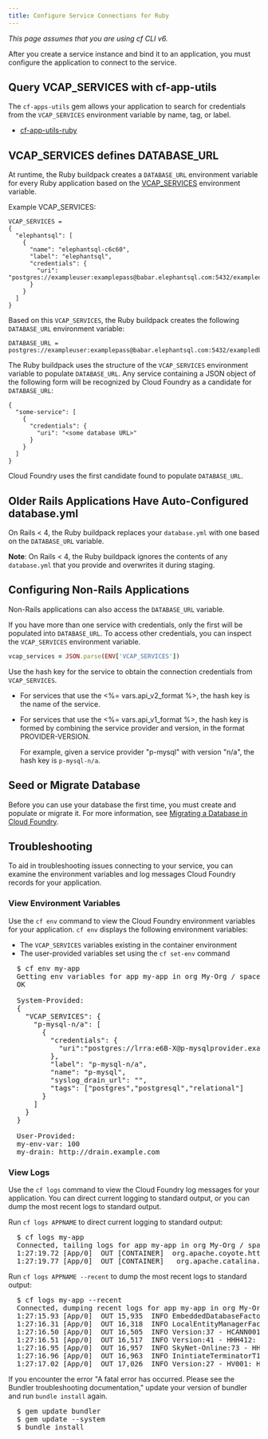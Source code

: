```yaml
---
title: Configure Service Connections for Ruby
---
```


_This page assumes that you are using cf CLI v6._

After you create a service instance and bind it to an application, you must
configure the application to connect to the service.

## <a id='cf-app-utils'></a>Query VCAP\_SERVICES with cf-app-utils ##

The `cf-apps-utils` gem allows your application to search for credentials
from the `VCAP_SERVICES` environment variable by name, tag, or label.

* [cf-app-utils-ruby](https://github.com/cloudfoundry/cf-app-utils-ruby)

## <a id='vcap-services-defines-database-url'></a>VCAP\_SERVICES defines DATABASE\_URL ##

At runtime, the Ruby buildpack creates a `DATABASE_URL` environment variable for 
every Ruby application based on the 
[VCAP_SERVICES](../../devguide/deploy-apps/environment-variable.html#VCAP-SERVICES) environment variable.

Example VCAP_SERVICES:

    VCAP_SERVICES =
    {
      "elephantsql": [
        {
          "name": "elephantsql-c6c60",
          "label": "elephantsql",
          "credentials": {
            "uri": "postgres://exampleuser:examplepass@babar.elephantsql.com:5432/exampledb"
          }
        }
      ]
    }

Based on this `VCAP_SERVICES`, the Ruby buildpack creates the following `DATABASE_URL` environment variable:

    DATABASE_URL = postgres://exampleuser:examplepass@babar.elephantsql.com:5432/exampledb

The Ruby buildpack uses the structure of the `VCAP_SERVICES` environment 
variable to populate `DATABASE_URL`. 
Any service containing a JSON object of the following form will be recognized by 
Cloud Foundry as a candidate for `DATABASE_URL`:

    {
      "some-service": [
        {
          "credentials": {
            "uri": "<some database URL>"
          }
        }
      ]
    }

Cloud Foundry uses the first candidate found to populate `DATABASE_URL`.

## <a id='older-rails-applications-have-autoconfigured-database-yml'></a>Older Rails Applications Have Auto-Configured database.yml ##

On Rails < 4, the Ruby buildpack replaces your `database.yml` with one based 
on the `DATABASE_URL` variable.

<p class='note'><strong>Note</strong>: On Rails < 4, the Ruby buildpack ignores the contents 
  of any <code>database.yml</code> that you provide and overwrites it during 
  staging.</p>

## <a id='configuring-non-rails-applications'></a>Configuring Non-Rails Applications ##

Non-Rails applications can also access the `DATABASE_URL` variable.

If you have more than one service with credentials, only the first will be 
populated into `DATABASE_URL`. 
To access other credentials, you can inspect the `VCAP_SERVICES` environment 
variable.

~~~ruby
vcap_services = JSON.parse(ENV['VCAP_SERVICES'])
~~~

Use the hash key for the service to obtain the connection credentials from 
`VCAP_SERVICES`.

- For services that use the <%= vars.api_v2_format %>, the hash key is the name 
  of the service.

- For services that use the <%= vars.api_v1_format %>, the hash key is formed by 
  combining the service provider and version, in the format PROVIDER-VERSION.

  For example, given a service provider "p-mysql" with version "n/a", the hash 
  key is `p-mysql-n/a`.

## <a id='migrate'></a>Seed or Migrate Database ##

Before you can use your database the first time, you must create and populate
or migrate it. 
For more information, see [Migrating a Database in Cloud Foundry](../../devguide/services/migrate-db.html).

## <a id='troubleshooting'></a>Troubleshooting ##

To aid in troubleshooting issues connecting to your service, you can examine the 
environment variables and log messages Cloud Foundry records for your 
application.

### <a id='view-env'></a>View Environment Variables ###

Use the `cf env` command to view the Cloud Foundry environment variables for 
your application. 
`cf env` displays the following environment variables:

* The `VCAP_SERVICES` variables existing in the container environment
* The user-provided variables set using the `cf set-env` command

<pre class="terminal">
  $ cf env my-app
  Getting env variables for app my-app in org My-Org / space development as admin...
  OK

  System-Provided:
  {
    "VCAP_SERVICES": {
      "p-mysql-n/a": [
        {
          "credentials": {
      	    "uri":"postgres://lrra:e6B-X@p-mysqlprovider.example.com:5432/lraa
          },
          "label": "p-mysql-n/a",
          "name": "p-mysql",
          "syslog_drain_url": "",
          "tags": ["postgres","postgresql","relational"]
        }
      ]
    }
  }

  User-Provided:
  my-env-var: 100
  my-drain: http://drain.example.com
</pre>

### <a id='view-logs'></a>View Logs ###

Use the `cf logs` command to view the Cloud Foundry log messages for your
application. 
You can direct current logging to standard output, or you can dump the most 
recent logs to standard output.

Run `cf logs APPNAME` to direct current logging to standard output:

<pre class="terminal">
  $ cf logs my-app
  Connected, tailing logs for app my-app in org My-Org / space development as admin...
  1:27:19.72 [App/0]  OUT [CONTAINER]  org.apache.coyote.http11.Http11Protocol  INFO  Starting ProtocolHandler ["http-bio-61013"]
  1:27:19.77 [App/0]  OUT [CONTAINER]   org.apache.catalina.startup.Catalina     INFO  Server startup in 10427 ms
</pre>

Run `cf logs APPNAME --recent` to dump the most recent logs to standard output:
<pre class="terminal">
  $ cf logs my-app --recent
  Connected, dumping recent logs for app my-app in org My-Org / space development as admin...
  1:27:15.93 [App/0]  OUT 15,935  INFO EmbeddedDatabaseFactory:124 - Creating embedded database 'SkyNet'
  1:27:16.31 [App/0]  OUT 16,318  INFO LocalEntityManagerFactory:287 - Building TM container EntityManagerFactory for unit 'default'
  1:27:16.50 [App/0]  OUT 16,505  INFO Version:37 - HCANN001: Hibernate Commons Annotations {4.0.1.Final}
  1:27:16.51 [App/0]  OUT 16,517  INFO Version:41 - HHH412: Hibernate Core {4.1.9.Final}
  1:27:16.95 [App/0]  OUT 16,957  INFO SkyNet-Online:73 - HHH268: Transaction strategy: org.hibernate.internal.TransactionFactory
  1:27:16.96 [App/0]  OUT 16,963  INFO InintiateTerminatorT1000Deployment:48 - HHH000397: Using TranslatorFactory
  1:27:17.02 [App/0]  OUT 17,026  INFO Version:27 - HV001: Hibernate Validator 4.3.0.Final
</pre>

If you encounter the error "A fatal error has occurred. Please see the Bundler
troubleshooting documentation," update your version of bundler and run `bundle install` again.

<pre class="terminal">
  $ gem update bundler
  $ gem update --system
  $ bundle install
</pre>
